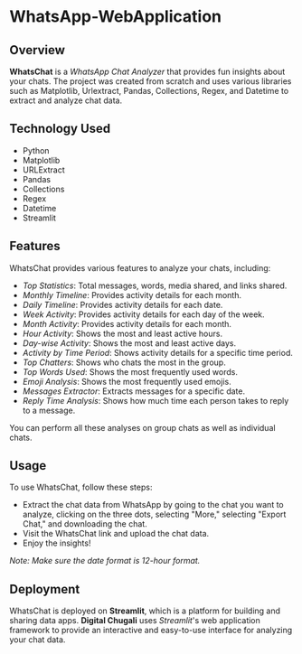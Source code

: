 # WhatsApp-WebApplication


## Overview

**WhatsChat** is a _WhatsApp Chat Analyzer_ that provides fun insights about your chats. The project was created from scratch and uses various libraries such as Matplotlib, Urlextract, Pandas, Collections, Regex, and Datetime to extract and analyze chat data.

## Technology Used

- Python
- Matplotlib
- URLExtract
- Pandas
- Collections
- Regex
- Datetime
- Streamlit

## Features

WhatsChat provides various features to analyze your chats, including:

- _Top Statistics_: Total messages, words, media shared, and links shared.
- _Monthly Timeline_: Provides activity details for each month.
- _Daily Timeline_: Provides activity details for each date.
- _Week Activity_: Provides activity details for each day of the week.
- _Month Activity_: Provides activity details for each month.
- _Hour Activity_: Shows the most and least active hours.
- _Day-wise Activity_: Shows the most and least active days.
- _Activity by Time Period_: Shows activity details for a specific time period.
- _Top Chatters_: Shows who chats the most in the group.
- _Top Words Used_: Shows the most frequently used words.
- _Emoji Analysis_: Shows the most frequently used emojis.
- _Messages Extractor_: Extracts messages for a specific date.
- _Reply Time Analysis_: Shows how much time each person takes to reply to a message.

You can perform all these analyses on group chats as well as individual chats.


## Usage

To use WhatsChat, follow these steps:

- Extract the chat data from WhatsApp by going to the chat you want to analyze, clicking on the three dots, selecting "More," selecting "Export Chat," and downloading the chat.
- Visit the WhatsChat link and upload the chat data.
- Enjoy the insights!

_Note: Make sure the date format is 12-hour format._

## Deployment

WhatsChat is deployed on **Streamlit**, which is a platform for building and sharing data apps. **Digital Chugali** uses _Streamlit_'s web application framework to provide an interactive and easy-to-use interface for analyzing your chat data.

